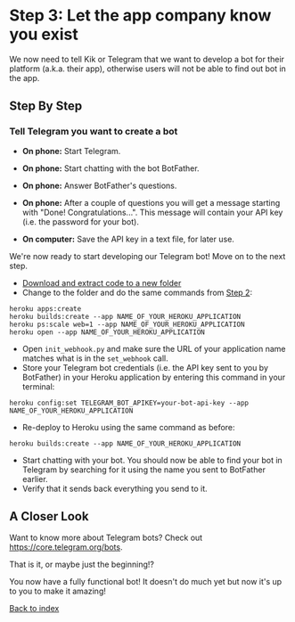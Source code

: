 # Step 3: Let the app company know you exist

We now need to tell Kik or Telegram that we want to develop a bot for their platform (a.k.a. their app), otherwise users will not be able to find out bot in the app.

## Step By Step

### Tell Telegram you want to create a bot

- **On phone:** Start Telegram.
- **On phone:** Start chatting with the bot BotFather.
- **On phone:** Answer BotFather's questions.
- **On phone:** After a couple of questions you will get a message starting with "Done! Congratulations...". This message will contain your API key (i.e. the password for your bot).

- **On computer:** Save the API key in a text file, for later use.

We're now ready to start developing our Telegram bot! Move on to the next step.


- [Download and extract code to a new folder](https://github.com/nicevo/helloworld-klarna/archive/step-telegram.zip)
- Change to the folder and do the same commands from [Step 2](./step-heroku.md):
```
heroku apps:create
heroku builds:create --app NAME_OF_YOUR_HEROKU_APPLICATION
heroku ps:scale web=1 --app NAME_OF_YOUR_HEROKU_APPLICATION
heroku open --app NAME_OF_YOUR_HEROKU_APPLICATION
```
- Open `init_webhook.py` and make sure the URL of your application name matches what is in the `set_webhook` call.
- Store your Telegram bot credentials (i.e. the API key sent to you by BotFather) in your Heroku application by entering this command in your terminal:
```
heroku config:set TELEGRAM_BOT_APIKEY=your-bot-api-key --app NAME_OF_YOUR_HEROKU_APPLICATION
```
- Re-deploy to Heroku using the same command as before:
```
heroku builds:create --app NAME_OF_YOUR_HEROKU_APPLICATION
```
- Start chatting with your bot. You should now be able to find your bot in Telegram by searching for it using the name you sent to BotFather earlier. 
- Verify that it sends back everything you send to it.

## A Closer Look

Want to know more about Telegram bots? Check out <https://core.telegram.org/bots>.

That is it, or maybe just the beginning!?

You now have a fully functional bot! It doesn't do much yet but now it's up to you to make it amazing!

[Back to index](./index.md)
